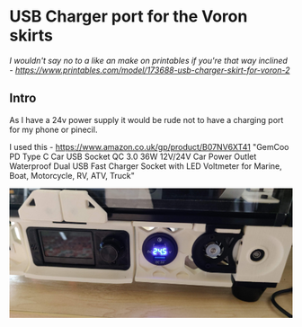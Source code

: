 # USB Charger port for the Voron skirts

*I wouldn't say no to a like an make on printables if you're that way inclined -
https://www.printables.com/model/173688-usb-charger-skirt-for-voron-2*

## Intro

As I have a 24v power supply it would be rude not to have a charging port for my phone or pinecil.

I used this - https://www.amazon.co.uk/gp/product/B07NV6XT41 "GemCoo PD Type C Car USB Socket QC 3.0 36W 12V/24V Car Power Outlet Waterproof Dual USB Fast Charger Socket with LED Voltmeter for Marine, Boat, Motorcycle, RV, ATV, Truck"

![Latch](Images/UsbChargerSkirt.jpg)
